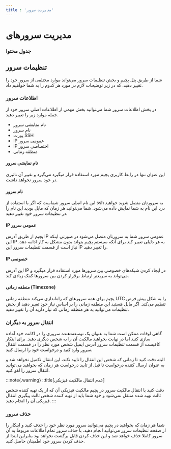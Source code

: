 ```yaml
---
title : 'مدیریت سرور'
---
```


# مدیریت سرورهای

### جدول محتوا

## تنظیمات سرور 

 شما از طریق پنل پچیم و بخش تنظیمات سرور مي‌تواند موارد مختلفی از سرور  خود را تغییر دهید. که در زیر توضیحات لازم در مورد هر کدوم را به شما خواهیم داد.


### اطلاعات سرور

در بخش اطلاعات سرور شما می‌توانید بخش مهمی از اطلاعات اصلی سرور خود از جمله موارد زیر را تغییر دهید.

- نام نمایشی سرور
- نام سرور
- پورت SSH
- IP عمومی سرور
- IP اختصاصی سرور
- منطقه زمانی

#### نام نمایشی سرور 

این عنوان تنها در رابط کاربری پچیم مورد استفاده قرار میگیرد می‌گیرد و تغییر آن تاثیری در خود سرور نخواهد داشت.

#### نام سرور

این نام اصلی سرور شماست که اگر با استفاده از ssh به سرورتان متصل شوید خواهید درد این نام به شما نمایش داده می‌شود. شما می‌توانید هر زمان که مایل بودید این نام را در تنظیمات سرور خود تغییر دهید.

#### IP عمومی سرور

پچیم از طریق آدرس IP عمومی سرور شما به سرورتان متصل می‌شود در صورتی اینکه این IP به هر دلیلی تغییر کند برای آنکه سیستم پچیم بتواند بدون مشکل به کار ادامه دهد، نیاز است از قسمت تنظیمات سرور این IP را تغییر دهید.


#### IP خصوصی

این آدرس IP در ایجاد کردن شبکه‌های خصوصی بین سرورها مورد استفاده قرار میگیرد و می‌تواند به سریعتر ارتباط برقرار کردن بین سرورها کمک زیادی کند.

#### منطقه زمانی (Timezone)

پچیم برای همه سرورهای که راه‌اندازی می‌کند منطقه زمانی UTC را به شکل پیش فرض تنظیم می‌کند. اگر مایل هستید این منطقه زمانی را بر اساس نیاز خود تغییر دهید از بخش تنظیمات می‌توانید به هر منطقه زمانی که نیاز دارید آن را تغییر دهید.


### انتقال سرور به دیگران 

گاهی اوقات ممکن است شما به عنوان یک توسعه‌دهنده سروری را در اکانت خود آماده سازی کنید اما در نهایت بخواهید مالکیت آن را به شخص دیگری دهید. برای اینکار کافیست از قسمت تنظیمات سرور آدرس ایمیل شخص مورد نظر را در قسمت انتقال سرور وارد کنید و درخواست خود را ارسال کنید.

البته دقت کنید تا زمانی که شخص این انتقال را تایید نکند، این انتقال تکمیل نخواهد شد و به عنوان ارسال کننده درخواست تا قبل از تایید درخواست هر زمان که بخواهید می‌توانید انتقال سرور را لغو کنید.

:::note{.warning}
::title[عدم انتقال مالکیت فیزیکی]

دقت کنید با انتقال مالکیت سرور در پچیم مالکیت فیزیکی آن که از یک تهیه کننده شخص ثالث تهیه شده منتقل نمی‌شود و خود شما باید از تهیه کننده شخص ثالث پیگیری انتقال فیزیکی آن را انجام دهید.
:::

### حذف سرور 

شما هر زمان که بخواهید در پچیم می‌توانید سرور مورد نظر خود را حذف کنید و اینکار را از صفحه تنظیمات سرور می‌توانید انجام دهید. با حذف سرور تمام اطلاعات مربوط به آن سرور کاملا حذف خواهد شد و این حذف کردن قابل برگشت نخواهد بود بنابراین ابتدا از حذف کردن سرور خود اطمینان حاصل کنید.  
